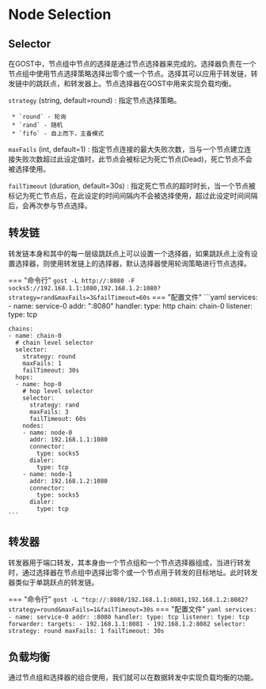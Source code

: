 # Node Selection

## Selector

在GOST中，节点组中节点的选择是通过节点选择器来完成的。选择器负责在一个节点组中使用节点选择策略选择出零个或一个节点。选择其可以应用于转发链，转发链中的跳跃点，和转发器上。节点选择器在GOST中用来实现负载均衡。

`strategy` (string, default=round)
:    指定节点选择策略。
    
     * `round` - 轮询
     * `rand` - 随机
     * `fifo` - 自上而下，主备模式

`maxFails` (int, default=1)
:    指定节点连接的最大失败次数，当与一个节点建立连接失败次数超过此设定值时，此节点会被标记为死亡节点(Dead)，死亡节点不会被选择使用。

`failTimeout` (duration, default=30s)
:    指定死亡节点的超时时长，当一个节点被标记为死亡节点后，在此设定的时间间隔内不会被选择使用，超过此设定时间间隔后，会再次参与节点选择。

## 转发链

转发链本身和其中的每一层级跳跃点上可以设置一个选择器，如果跳跃点上没有设置选择器，则使用转发链上的选择器，默认选择器使用轮询策略进行节点选择。

=== "命令行"
	```
	gost -L http://:8080 -F socks5://192.168.1.1:1080,192.168.1.2:1080?strategy=rand&maxFails=3&failTimeout=60s
	```
=== "配置文件"
    ```yaml
    services:
    - name: service-0
      addr: ":8080"
      handler:
        type: http
        chain: chain-0
      listener:
        type: tcp

    chains:
    - name: chain-0
	  # chain level selector
      selector:
        strategy: round
        maxFails: 1
        failTimeout: 30s
      hops:
      - name: hop-0
	    # hop level selector
        selector:
          strategy: rand
          maxFails: 3
          failTimeout: 60s
        nodes:
        - name: node-0
          addr: 192.168.1.1:1080
          connector:
            type: socks5
          dialer:
            type: tcp
        - name: node-1
          addr: 192.168.1.2:1080
          connector:
            type: socks5
          dialer:
            type: tcp
	```

## 转发器

转发器用于端口转发，其本身由一个节点组和一个节点选择器组成，当进行转发时，通过选择器在节点组中选择出零个或一个节点用于转发的目标地址。此时转发器类似于单跳跃点的转发链。

=== "命令行"
    ```
	gost -L "tcp://:8080/192.168.1.1:8081,192.168.1.2:8082?strategy=round&maxFails=1&failTimeout=30s
	```
=== "配置文件"
    ```yaml
	services:
	- name: service-0
	  addr: :8080
	  handler:
		type: tcp
	  listener:
		type: tcp
	  forwarder:
		targets:
		- 192.168.1.1:8081
		- 192.168.1.2:8082
		selector:
		  strategy: round
		  maxFails: 1
		  failTimeout: 30s
	```

## 负载均衡

通过节点组和选择器的组合使用，我们就可以在数据转发中实现负载均衡的功能。